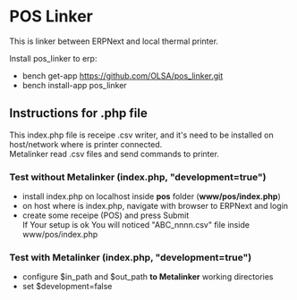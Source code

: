 # POS Linker

This is linker between ERPNext and local thermal printer.

Install pos_linker to erp:

* bench get-app https://github.com/OLSA/pos_linker.git  
* bench install-app pos_linker  

## Instructions for .php file

This index.php file is receipe .csv writer, and it's need to be installed on host/network where is printer connected.  
Metalinker read .csv files and send commands to printer.

### Test without Metalinker (index.php, "development=true")
* install index.php on localhost inside <b>pos</b> folder (<b>www/pos/index.php</b>)
* on host where is index.php, navigate with browser to ERPNext and login
* create some receipe (POS) and press Submit  
If Your setup is ok You will noticed "ABC_nnnn.csv" file inside www/pos/index.php

### Test with Metalinker (index.php, "development=true")
* configure $in_path and $out_path <b>to Metalinker</b> working directories
* set $development=false

